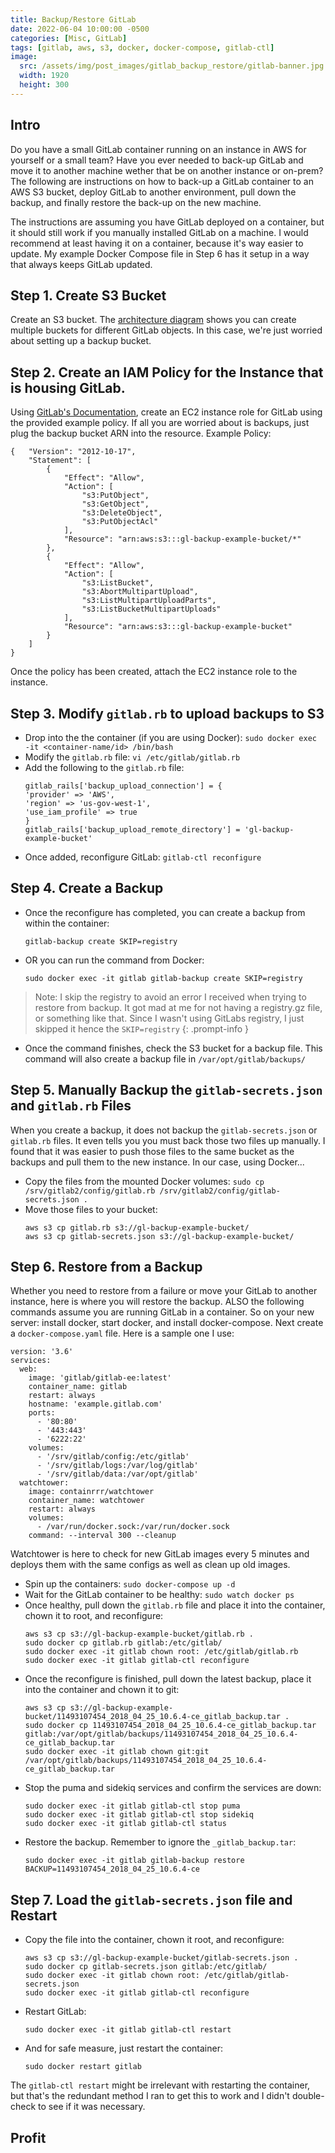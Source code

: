 ```yaml
---
title: Backup/Restore GitLab
date: 2022-06-04 10:00:00 -0500
categories: [Misc, GitLab]
tags: [gitlab, aws, s3, docker, docker-compose, gitlab-ctl]
image:
  src: /assets/img/post_images/gitlab_backup_restore/gitlab-banner.jpg
  width: 1920
  height: 300
---
```


## Intro

Do you have a small GitLab container running on an instance in AWS for yourself or a small team? Have you ever needed to back-up GitLab and move it to another machine wether that be on another instance or on-prem? The following are instructions on how to back-up a GitLab container to an AWS S3 bucket, deploy GitLab to another environment, pull down the backup, and finally restore the back-up on the new machine. 

The instructions are assuming you have GitLab deployed on a container, but it should still work if you manually installed GitLab on a machine. I would recommend at least having it on a container, because it's way easier to update. My example Docker Compose file in Step 6 has it setup in a way that always keeps GitLab updated.  

## Step 1. Create S3 Bucket
Create an S3 bucket. The [architecture diagram](https://docs.gitlab.com/ee/install/aws/manual_install_aws.html#architecture) shows you can create multiple buckets for different GitLab objects. In this case, we're just worried about setting up a backup bucket.
## Step 2. Create an IAM Policy for the Instance that is housing GitLab.
Using [GitLab's Documentation](https://docs.gitlab.com/ee/install/aws/manual_install_aws.html#create-an-iam-policy), create an EC2 instance role for GitLab using the provided example policy. If all you are worried about is backups, just plug the backup bucket ARN into the resource.
Example Policy:
```
{   "Version": "2012-10-17",
    "Statement": [
        {
            "Effect": "Allow",
            "Action": [
                "s3:PutObject",
                "s3:GetObject",
                "s3:DeleteObject",
                "s3:PutObjectAcl"
            ],
            "Resource": "arn:aws:s3:::gl-backup-example-bucket/*"
        },
        {
            "Effect": "Allow",
            "Action": [
                "s3:ListBucket",
                "s3:AbortMultipartUpload",
                "s3:ListMultipartUploadParts",
                "s3:ListBucketMultipartUploads"
            ],
            "Resource": "arn:aws:s3:::gl-backup-example-bucket"
        }
    ]
}
```
Once the policy has been created, attach the EC2 instance role to the instance.
## Step 3. Modify `gitlab.rb` to upload backups to S3
- Drop into the the container (if you are using Docker): `sudo docker exec -it <container-name/id> /bin/bash`
- Modify the `gitlab.rb` file: `vi /etc/gitlab/gitlab.rb`
- Add the following to the `gitlab.rb` file:
    ```
    gitlab_rails['backup_upload_connection'] = {
    'provider' => 'AWS',
    'region' => 'us-gov-west-1',
    'use_iam_profile' => true
    }
    gitlab_rails['backup_upload_remote_directory'] = 'gl-backup-example-bucket'
    ```
- Once added, reconfigure GitLab: `gitlab-ctl reconfigure`
## Step 4. Create a Backup
- Once the reconfigure has completed, you can create a backup from within the container:
    ```
    gitlab-backup create SKIP=registry
    ```
- OR you can run the command from Docker:
    ```
    sudo docker exec -it gitlab gitlab-backup create SKIP=registry
    ```

> Note: I skip the registry to avoid an error I received when trying to restore from backup. It got mad at me for not having a registry.gz file, or something like that. Since I wasn't using GitLabs registry, I just skipped it hence the `SKIP=registry`
{: .prompt-info }

- Once the command finishes, check the S3 bucket for a backup file. This command will also create a backup file in `/var/opt/gitlab/backups/`
## Step 5. Manually Backup the `gitlab-secrets.json` and `gitlab.rb` Files
When you create a backup, it does not backup the `gitlab-secrets.json` or `gitlab.rb` files. It even tells you you must back those two files up manually. I found that it was easier to push those files to the same bucket as the backups and pull them to the new instance.
In our case, using Docker...
- Copy the files from the mounted Docker volumes: `sudo cp /srv/gitlab2/config/gitlab.rb /srv/gitlab2/config/gitlab-secrets.json .`
- Move those files to your bucket:
    ```
    aws s3 cp gitlab.rb s3://gl-backup-example-bucket/
    aws s3 cp gitlab-secrets.json s3://gl-backup-example-bucket/
    ```
## Step 6. Restore from a Backup
Whether you need to restore from a failure or move your GitLab to another instance, here is where you will restore the backup.
ALSO the following commands assume you are running GitLab in a container. So on your new server: install docker, start docker, and install docker-compose. Next create a `docker-compose.yaml` file. Here is a sample one I use:
```
version: '3.6'
services:
  web:
    image: 'gitlab/gitlab-ee:latest'
    container_name: gitlab
    restart: always
    hostname: 'example.gitlab.com'
    ports:
      - '80:80'
      - '443:443'
      - '6222:22'
    volumes:
      - '/srv/gitlab/config:/etc/gitlab'
      - '/srv/gitlab/logs:/var/log/gitlab'
      - '/srv/gitlab/data:/var/opt/gitlab'
  watchtower:
    image: containrrr/watchtower
    container_name: watchtower
    restart: always
    volumes:
      - /var/run/docker.sock:/var/run/docker.sock
    command: --interval 300 --cleanup
```
Watchtower is here to check for new GitLab images every 5 minutes and deploys them with the same configs as well as clean up old images.
- Spin up the containers: `sudo docker-compose up -d`
- Wait for the GitLab container to be healthy: `sudo watch docker ps`
- Once healthy, pull down the `gitlab.rb` file and place it into the container, chown it to root, and reconfigure:
    ```
    aws s3 cp s3://gl-backup-example-bucket/gitlab.rb .
    sudo docker cp gitlab.rb gitlab:/etc/gitlab/
    sudo docker exec -it gitlab chown root: /etc/gitlab/gitlab.rb
    sudo docker exec -it gitlab gitlab-ctl reconfigure
    ```
- Once the reconfigure is finished, pull down the latest backup, place it into the container and chown it to git:
    ```
    aws s3 cp s3://gl-backup-example-bucket/11493107454_2018_04_25_10.6.4-ce_gitlab_backup.tar .
    sudo docker cp 11493107454_2018_04_25_10.6.4-ce_gitlab_backup.tar gitlab:/var/opt/gitlab/backups/11493107454_2018_04_25_10.6.4-ce_gitlab_backup.tar
    sudo docker exec -it gitlab chown git:git /var/opt/gitlab/backups/11493107454_2018_04_25_10.6.4-ce_gitlab_backup.tar
- Stop the puma and sidekiq services and confirm the services are down:
    ```
    sudo docker exec -it gitlab gitlab-ctl stop puma
    sudo docker exec -it gitlab gitlab-ctl stop sidekiq
    sudo docker exec -it gitlab gitlab-ctl status
    ```
- Restore the backup. Remember to ignore the `_gitlab_backup.tar`:
    ```
    sudo docker exec -it gitlab gitlab-backup restore BACKUP=11493107454_2018_04_25_10.6.4-ce
    ```
## Step 7. Load the `gitlab-secrets.json` file and Restart
- Copy the file into the container, chown it root, and reconfigure:
    ```
    aws s3 cp s3://gl-backup-example-bucket/gitlab-secrets.json .
    sudo docker cp gitlab-secrets.json gitlab:/etc/gitlab/
    sudo docker exec -it gitlab chown root: /etc/gitlab/gitlab-secrets.json
    sudo docker exec -it gitlab gitlab-ctl reconfigure
    ````
- Restart GitLab:
    ```
    sudo docker exec -it gitlab gitlab-ctl restart
    ```
- And for safe measure, just restart the container:
    ```
    sudo docker restart gitlab
    ```
The `gitlab-ctl restart` might be irrelevant with restarting the container, but that's the redundant method I ran to get this to work and I didn't double-check to see if it was necessary.
## Profit
